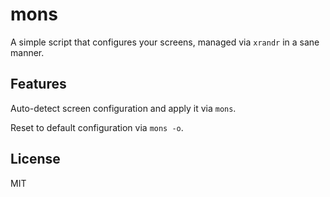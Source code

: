 # mons

A simple script that configures your screens, managed via `xrandr` in a sane manner.

## Features

Auto-detect screen configuration and apply it via `mons`.

Reset to default configuration via `mons -o`.


## License

MIT
